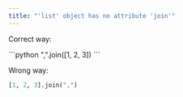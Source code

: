 ```yaml
---
title: "'list' object has no attribute 'join'"
---
```


Correct way:

<div markdown="1" class="ans">
```python
",".join([1, 2, 3])
```
</div>

Wrong way:

```python
[1, 2, 3].join(",")
```
